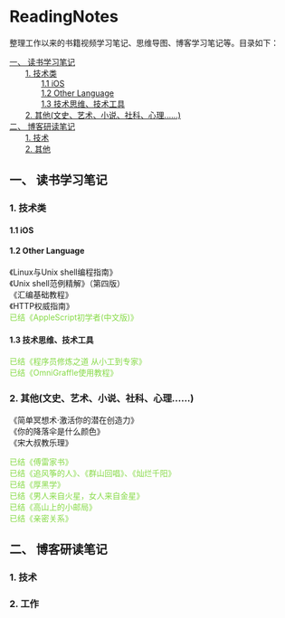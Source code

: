 <!--
[《 》 </br>>
-->

<h1>ReadingNotes</h1>

整理工作以来的书籍视频学习笔记、思维导图、博客学习笔记等。目录如下：

[一、 读书学习笔记](#1)</br>
&#8194;&#8194;&#8194;&#8194;[1. 技术类](#1.1)</br>
&#8194;&#8194;&#8194;&#8194;&#8194;&#8194;&#8194;&#8194;[1.1 iOS](#1.1.1)</br>
&#8194;&#8194;&#8194;&#8194;&#8194;&#8194;&#8194;&#8194;[1.2 Other Language](#1.1.2)</br>
&#8194;&#8194;&#8194;&#8194;&#8194;&#8194;&#8194;&#8194;[1.3 技术思维、技术工具](#1.1.3)</br>
&#8194;&#8194;&#8194;&#8194;[2. 其他(文史、艺术、小说、社科、心理......)](#1.2)</br>
[二、 博客研读笔记](#2)</br>
&#8194;&#8194;&#8194;&#8194;[1. 技术](#2.1)</br>
&#8194;&#8194;&#8194;&#8194;[2. 其他](#2.2)</br>

<h2 id="1">一、 读书学习笔记</h2>

<h3 id="1.1">1. 技术类</h3>

<h4 id="1.1.1">1.1 iOS</h4>

<h4 id="1.1.2">1.2 Other Language</h4>

《Linux与Unix shell编程指南》                                                        </br>
《Unix shell范例精解》（第四版）                                                      </br>
《汇编基础教程》                                                                     </br>
《HTTP权威指南》                                                                    </br>
<font color="#86DA46">已结《AppleScript初学者(中文版)》</font>                       </br>

<h4 id="1.1.3">1.3 技术思维、技术工具</h4>

<font color="#86DA46">已结《程序员修炼之道 从小工到专家》</font>                        </br>
<font color="#86DA46">已结《OmniGraffle使用教程》</font>                             </br>

<h3 id="1.2">2. 其他(文史、艺术、小说、社科、心理......)</h3>


《简单冥想术·激活你的潜在创造力》                                                       </br>
《你的降落伞是什么颜色》                                                               </br>
《宋大叔教乐理》                                                                     </br>
<!-- <font color="#86DA46">已结《活着》</font>                                     </br> -->
<font color="#86DA46">已结《傅雷家书》</font>                                     </br>
<font color="#86DA46">已结《追风筝的人》、《群山回唱》、《灿烂千阳》</font>                                     </br>
<font color="#86DA46">已结《厚黑学》</font>                                         </br>
<font color="#86DA46">已结《男人来自火星，女人来自金星》</font>                        </br>
<font color="#86DA46">已结《高山上的小邮局》</font>                                  </br>
<font color="#86DA46">已结《亲密关系》</font>                                       </br>


<h2 id="2">二、 博客研读笔记</h2>

<h3 id="2.1">1. 技术</h3>

<h3 id="2.2">2. 工作</h3>
